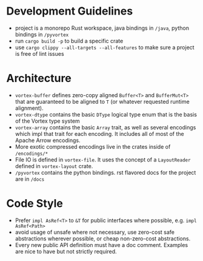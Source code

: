# Development Guidelines

* project is a monorepo Rust workspace, java bindings in `/java`, python bindings in `/pyvortex`
* run `cargo build -p` to build a specific crate
* use `cargo clippy --all-targets --all-features` to make sure a project is free of lint issues

# Architecture

* `vortex-buffer` defines zero-copy aligned `Buffer<T>` and `BufferMut<T>` that are guaranteed
  to be aligned to `T` (or whatever requested runtime alignment).
* `vortex-dtype` contains the basic `DType` logical type enum that is the basis of the Vortex
  type system
* `vortex-array` contains the basic `Array` trait, as well as several encodings which impl
  that trait for each encoding. It includes all of most of the Apache Arrow encodings.
* More exotic compressed encodings live in the crates inside of `/encodings/*`
* File IO is defined in `vortex-file`. It uses the concept of a `LayoutReader` defined
  in `vortex-layout` crate.
* `/pyvortex` contains the python bindings. rst flavored docs for the project are in `/docs`

# Code Style

* Prefer `impl AsRef<T>` to `&T` for public interfaces where possible, e.g. `impl AsRef<Path>`
* avoid usage of unsafe where not necessary, use zero-cost safe abstractions wherever possible,
  or cheap non-zero-cost abstractions.
* Every new public API definition must have a doc comment. Examples are nice to have but not
  strictly required.

